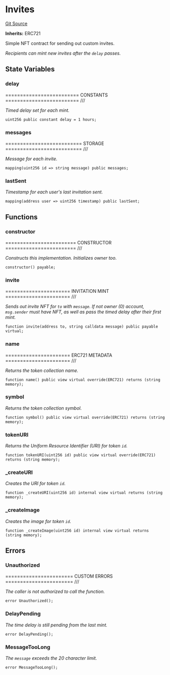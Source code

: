 # Invites
[Git Source](https://github.com/NaniDAO/accounts/blob/18e4de3b2fb3996b09e97d68ddd15b6c11bd0a87/src/governance/Invites.sol)

**Inherits:**
ERC721

Simple NFT contract for sending out custom invites.

*Recipients can mint new invites after the `delay` passes.*


## State Variables
### delay
========================= CONSTANTS ========================= ///

*Timed delay set for each mint.*


```solidity
uint256 public constant delay = 1 hours;
```


### messages
========================== STORAGE ========================== ///

*Message for each invite.*


```solidity
mapping(uint256 id => string message) public messages;
```


### lastSent
*Timestamp for each user's last invitation sent.*


```solidity
mapping(address user => uint256 timestamp) public lastSent;
```


## Functions
### constructor

======================== CONSTRUCTOR ======================== ///

*Constructs
this implementation.
Initializes owner too.*


```solidity
constructor() payable;
```

### invite

====================== INVITATION MINT ====================== ///

*Sends out invite NFT for `to` with `message`.
If not owner (0) account, `msg.sender` must have NFT,
as well as pass the timed delay after their first mint.*


```solidity
function invite(address to, string calldata message) public payable virtual;
```

### name

====================== ERC721 METADATA ====================== ///

*Returns the token collection name.*


```solidity
function name() public view virtual override(ERC721) returns (string memory);
```

### symbol

*Returns the token collection symbol.*


```solidity
function symbol() public view virtual override(ERC721) returns (string memory);
```

### tokenURI

*Returns the Uniform Resource Identifier (URI) for token `id`.*


```solidity
function tokenURI(uint256 id) public view virtual override(ERC721) returns (string memory);
```

### _createURI

*Creates the URI for token `id`.*


```solidity
function _createURI(uint256 id) internal view virtual returns (string memory);
```

### _createImage

*Creates the image for token `id`.*


```solidity
function _createImage(uint256 id) internal view virtual returns (string memory);
```

## Errors
### Unauthorized
======================= CUSTOM ERRORS ======================= ///

*The caller is not authorized to call the function.*


```solidity
error Unauthorized();
```

### DelayPending
*The time delay is still pending from the last mint.*


```solidity
error DelayPending();
```

### MessageTooLong
*The `message` exceeds the 20 character limit.*


```solidity
error MessageTooLong();
```

